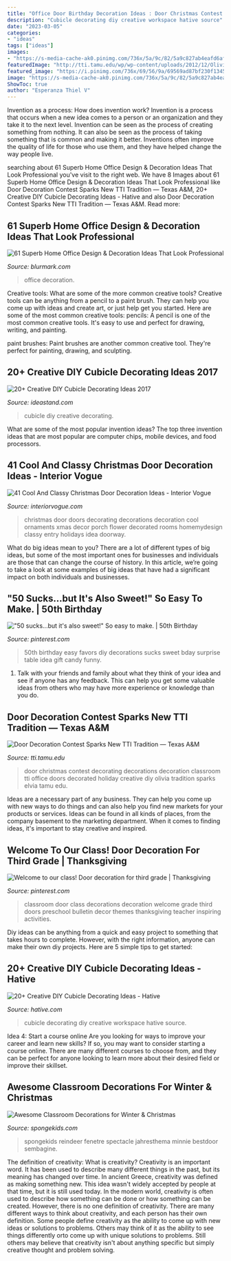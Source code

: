 ```yaml
---
title: "Office Door Birthday Decoration Ideas : Door Christmas Contest Decorating Decorations Decoration Classroom Tti Office Doors Decorated Holiday Creative Diy Olivia Tradition Sparks Elvia Tamu Edu"
description: "Cubicle decorating diy creative workspace hative source"
date: "2023-03-05"
categories:
- "ideas"
tags: ["ideas"]
images:
- "https://s-media-cache-ak0.pinimg.com/736x/5a/9c/82/5a9c827ab4eafd6afc724e576953e9d6.jpg"
featuredImage: "http://tti.tamu.edu/wp/wp-content/uploads/2012/12/Olivia-5289_1.jpg"
featured_image: "https://i.pinimg.com/736x/69/56/9a/69569ad87bf230f1345910c4d57e5d88--class-door-decorations-classroom-door.jpg"
image: "https://s-media-cache-ak0.pinimg.com/736x/5a/9c/82/5a9c827ab4eafd6afc724e576953e9d6.jpg"
ShowToc: true
author: "Esperanza Thiel V"
---
```



Invention as a process: How does invention work?
Invention is a process that occurs when a new idea comes to a person or an organization and they take it to the next level. Invention can be seen as the process of creating something from nothing. It can also be seen as the process of taking something that is common and making it better. Inventions often improve the quality of life for those who use them, and they have helped change the way people live.

	

		
searching about 61 Superb Home Office Design &amp; Decoration Ideas That Look Professional you've visit to the right web. We have 8 Images about 61 Superb Home Office Design &amp; Decoration Ideas That Look Professional like Door Decoration Contest Sparks New TTI Tradition — Texas A&amp;M, 20+ Creative DIY Cubicle Decorating Ideas - Hative and also Door Decoration Contest Sparks New TTI Tradition — Texas A&amp;M. Read more:
		
    
## 61 Superb Home Office Design &amp; Decoration Ideas That Look Professional

<img loading=lazy src="https://www.blurmark.com/wp-content/uploads/2017/05/Cute-Little-Home-Office.jpg" onerror="this.onerror=null;this.src='https://tse4.mm.bing.net/th?id=OIP.VyCcdDhskw9PdikBFrEJCgHaLH&amp;pid=15.1';" alt="61 Superb Home Office Design &amp; Decoration Ideas That Look Professional">

_Source: blurmark.com_

>office decoration. 

	

Creative tools: What are some of the more common creative tools?
Creative tools can be anything from a pencil to a paint brush. They can help you come up with ideas and create art, or just help get you started. Here are some of the most common creative tools:
pencils: A pencil is one of the most common creative tools. It's easy to use and perfect for drawing, writing, and painting.

paint brushes: Paint brushes are another common creative tool. They're perfect for painting, drawing, and sculpting.

    
## 20+ Creative DIY Cubicle Decorating Ideas 2017

<img loading=lazy src="https://ideastand.com/wp-content/uploads/2014/06/cubicle-decorating-ideas/4-cubicle-decorating-ideas.jpg" onerror="this.onerror=null;this.src='https://tse3.mm.bing.net/th?id=OIP.VHOx8lixeW7JpfU3SP7vlgHaJ4&amp;pid=15.1';" alt="20+ Creative DIY Cubicle Decorating Ideas 2017">

_Source: ideastand.com_

>cubicle diy creative decorating. 

	

What are some of the most popular invention ideas?
The top three invention ideas that are most popular are computer chips, mobile devices, and food processors.

    
## 41 Cool And Classy Christmas Door Decoration Ideas - Interior Vogue

<img loading=lazy src="http://interiorvogue.com/wp-content/uploads/2016/11/Christmas-Door-Idea.jpg" onerror="this.onerror=null;this.src='https://tse1.mm.bing.net/th?id=OIP.zJ6_E4BPF0ghGViUFghFjwDfEs&amp;pid=15.1';" alt="41 Cool And Classy Christmas Door Decoration Ideas - Interior Vogue">

_Source: interiorvogue.com_

>christmas door doors decorating decorations decoration cool ornaments xmas decor porch flower decorated rooms homemydesign classy entry holidays idea doorway. 

	

What do big ideas mean to you?
There are a lot of different types of big ideas, but some of the most important ones for businesses and individuals are those that can change the course of history. In this article, we’re going to take a look at some examples of big ideas that have had a significant impact on both individuals and businesses.

    
## &quot;50 Sucks...but It&#039;s Also Sweet!&quot; So Easy To Make. | 50th Birthday

<img loading=lazy src="https://s-media-cache-ak0.pinimg.com/736x/5a/9c/82/5a9c827ab4eafd6afc724e576953e9d6.jpg" onerror="this.onerror=null;this.src='https://tse4.mm.bing.net/th?id=OIP.VYugaO3kWW0OnbdEYuYZMAHaJ3&amp;pid=15.1';" alt="&quot;50 sucks...but it&#039;s also sweet!&quot; So easy to make. | 50th Birthday">

_Source: pinterest.com_

>50th birthday easy favors diy decorations sucks sweet bday surprise table idea gift candy funny. 

	

1. Talk with your friends and family about what they think of your idea and see if anyone has any feedback. This can help you get some valuable ideas from others who may have more experience or knowledge than you do.

    
## Door Decoration Contest Sparks New TTI Tradition — Texas A&amp;M

<img loading=lazy src="http://tti.tamu.edu/wp/wp-content/uploads/2012/12/Olivia-5289_1.jpg" onerror="this.onerror=null;this.src='https://tse1.mm.bing.net/th?id=OIP.FiLg8H5c-hhfsyqHvNFFRAHaMZ&amp;pid=15.1';" alt="Door Decoration Contest Sparks New TTI Tradition — Texas A&amp;M">

_Source: tti.tamu.edu_

>door christmas contest decorating decorations decoration classroom tti office doors decorated holiday creative diy olivia tradition sparks elvia tamu edu. 

	

Ideas are a necessary part of any business. They can help you come up with new ways to do things and can also help you find new markets for your products or services. Ideas can be found in all kinds of places, from the company basement to the marketing department. When it comes to finding ideas, it's important to stay creative and inspired.

    
## Welcome To Our Class! Door Decoration For Third Grade | Thanksgiving

<img loading=lazy src="https://i.pinimg.com/736x/69/56/9a/69569ad87bf230f1345910c4d57e5d88--class-door-decorations-classroom-door.jpg" onerror="this.onerror=null;this.src='https://tse4.mm.bing.net/th?id=OIP.ps7jUoYz5JvhDrc29IJxqwHaJ3&amp;pid=15.1';" alt="Welcome to our class! Door decoration for third grade | Thanksgiving">

_Source: pinterest.com_

>classroom door class decorations decoration welcome grade third doors preschool bulletin decor themes thanksgiving teacher inspiring activities. 

	

Diy ideas can be anything from a quick and easy project to something that takes hours to complete. However, with the right information, anyone can make their own diy projects. Here are 5 simple tips to get started:

    
## 20+ Creative DIY Cubicle Decorating Ideas - Hative

<img loading=lazy src="https://hative.com/wp-content/uploads/2014/06/cubicle-decorating-ideas/5-cubicle-decorating-ideas.jpg" onerror="this.onerror=null;this.src='https://tse1.mm.bing.net/th?id=OIP.kN64pKn6kPcVyFxPZPLnNAHaJ4&amp;pid=15.1';" alt="20+ Creative DIY Cubicle Decorating Ideas - Hative">

_Source: hative.com_

>cubicle decorating diy creative workspace hative source. 

	

Idea 4: Start a course online
Are you looking for ways to improve your career and learn new skills? If so, you may want to consider starting a course online. There are many different courses to choose from, and they can be perfect for anyone looking to learn more about their desired field or improve their skillset.

    
## Awesome Classroom Decorations For Winter &amp; Christmas

<img loading=lazy src="https://spongekids.com/wp-content/uploads/2016/11/christmas-bulletin-board/16-christmas-bulletin-board-ideas.jpg" onerror="this.onerror=null;this.src='https://tse2.mm.bing.net/th?id=OIP.zg1GltAQEeDMpy2IHtnFsQHaJ6&amp;pid=15.1';" alt="Awesome Classroom Decorations for Winter &amp; Christmas">

_Source: spongekids.com_

>spongekids reindeer fenetre spectacle jahresthema minnie bestdoor sembagine. 

	

The definition of creativity: What is creativity?
Creativity is an important word. It has been used to describe many different things in the past, but its meaning has changed over time. In ancient Greece, creativity was defined as making something new. This idea wasn't widely accepted by people at that time, but it is still used today. In the modern world, creativity is often used to describe how something can be done or how something can be created. However, there is no one definition of creativity. There are many different ways to think about creativity, and each person has their own definition. Some people define creativity as the ability to come up with new ideas or solutions to problems. Others may think of it as the ability to see things differently orto come up with unique solutions to problems. Still others may believe that creativity isn't about anything specific but simply creative thought and problem solving.

